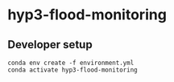 # hyp3-flood-monitoring

## Developer setup

```
conda env create -f environment.yml
conda activate hyp3-flood-monitoring
```
